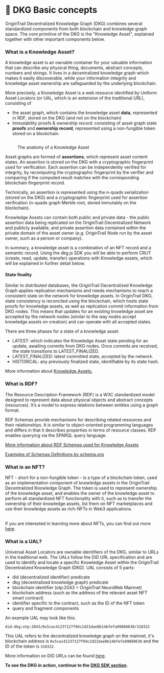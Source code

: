 # 🔌 DKG Basic concepts

OriginTrail Decentralized Knowledge Graph (DKG) combines several standardized components from both blockchain and knowledge graph space. The core primitive of the DKG is the "Knowledge Asset", explained together with other important components below.

### What is a Knowledge Asset?

A knowledge asset is an ownable container for your valuable information that can describe any physical thing, documents, abstract concepts, numbers and strings. It lives in a decentralized knowledge graph which makes it easily discoverable, while your information integrity and knowledge asset ownership are safeguarded by the underlying blockchain.

More precisely, a Knowledge Asset is a web resource identified by Uniform Asset Locators (or UAL, which is an extension of the traditional URL), consisting of

* the asset graph, which contains the knowledge asset **data**, represented in RDF, stored on the DKG (and not on the blockchain)
* Immutability proofs & ownership record: consisting of asset graph state **proofs** and **ownership record**, represented using a non-fungible token stored on a blockchain.

<figure><img src="https://lh4.googleusercontent.com/Cr4oefUxDeNxFWsnoJzp9b_N3aaQ85W8UUJJ8psliceQqM5X4SxSWNlKgij_UrkNXcsI6Re50hYOWBbIO8lMc5oNPRGVVfM6PeptRfb40DavCxR7Kl33eud6gZ51WIqh90acwVR-L_EZQpv6Aer9bog" alt=""><figcaption><p>The anatomy of a Knowledge Asset</p></figcaption></figure>

Asset graphs are formed of **assertions**, which represent asset content states. An assertion is stored on the DKG with a cryptographic fingerprint used for verification. Each assertion can be independently verified for integrity, by recomputing the cryptographic fingerprint by the verifier and comparing if the computed result matches with the corresponding blockchain fingerprint record.

Technically, an assertion is represented using the n-quads serialization (stored on the DKG) and a cryptographic fingerprint used for assertion verification (n-quads graph Merkle root, stored immutably on the blockchain).

Knowledge Assets can contain both public and private data - the public assertion data being replicated on the OriginTrail Decentralized Network and publicly available, and private assertion data contained within the private domain of the asset owner (e.g. OriginTrail Node run by the asset owner, such as a person or company).

In summary, a knowledge asset is a combination of an NFT record and a semantic record. Using the dkg.js SDK you will be able to perform CRUT (create, read, update, transfer) operations with Knowledge assets, which will be explained in further detail below.

#### State finality

Similar to distributed databases, the OriginTrail Decentralized Knowledge Graph applies replication mechanisms and needs mechanisms to reach a consistent state on the network for knowledge assets. In OriginTrail DKG, state consistency is reconciled using the blockchain, which hosts state proofs for knowledge assets, as well as replication commit information from DKG nodes. This means that updates for an existing knowledge asset are accepted by the network nodes (similar to the way nodes accept knowledge assets on creation) and can operate with all accepted states.

There are three phases for a state of a knowledge asset:

* LATEST: which indicates the Knowledge Asset state pending for an update, awaiting commits from DKG nodes. Once commits are received, the state transitions to LATEST\_FINALIZED.
* LATEST\_FINALIZED: latest committed state, accepted by the network.
* HISTORICAL: any previously finalized state, identifiable by its state hash.

More information about [Knowledge Assets.](broken-reference)

### What is RDF?

The Resource Description Framework (RDF) is a W3C standardized model designed to represent data about physical objects and abstract concepts (resources). It’s a model to express relations between entities using a graph format.

RDF Schemas provide mechanisms for describing related resources and their relationships. It is similar to object-oriented programming languages and differs in that it describes properties in terms of resource classes. RDF enables querying via the SPARQL query language.

[More information about RDF Schemas used for Knowledge Assets](broken-reference)

[Examples of Schemas Definitions by schema.org](https://schema.org/docs/schemas.html)

### What is an NFT?

NFT - short for a non-fungible token - is a type of a blockchain token, used as an implementation component of knowledge assets in the OriginTrail Decentralized Knowledge Graph. The token is used to represent ownership of the knowledge asset, and enables the owner of the knowledge asset to perform all standardized NFT functionality with it, such as to transfer the ownership of their knowledge assets, list them on NFT marketplaces and use their knowledge assets as rich-NFTs in Web3 applications.

\
If you are interested in learning more about NFTs, you can find out more [here](https://en.wikipedia.org/wiki/Non-fungible\_token).

### What is a UAL?

Universal Asset Locators are ownable identifiers of the DKG, similar to URLs in the traditional web. The UALs follow the DID URL specification and are used to identify and locate a specific Knowledge Asset within the OriginTrail Decentralized Knowledge Graph (DKG). UAL consists of 5 parts:

* did (decentralized identifier) predicate
* dkg (decentralized knowledge graph) predicate
* blockchain identifier (otp:2043 = OriginTrail NeuroWeb Mainnet)
* blockchain address (such as the address of the relevant asset NFT smart contract)
* identifier specific to the contract, such as the ID of the NFT token
* query and fragment components

An example UAL may look like this:

```
did:dkg:otp:2043/0x5cac41237127f94c2d21dae0b14bfefa99880630/318322
```

This UAL refers to the decentralized knowledge graph on the mainnet, it's blockchain address is `0x5cac41237127f94c2d21dae0b14bfefa99880630` and the ID of the token is `318322`.

More information on DID URLs can be found [here](https://www.w3.org/TR/did-core/#did-url-syntax).

**To see the DKG in action, continue to the** [**DKG SDK section**](dkg-sdk/)**.**
